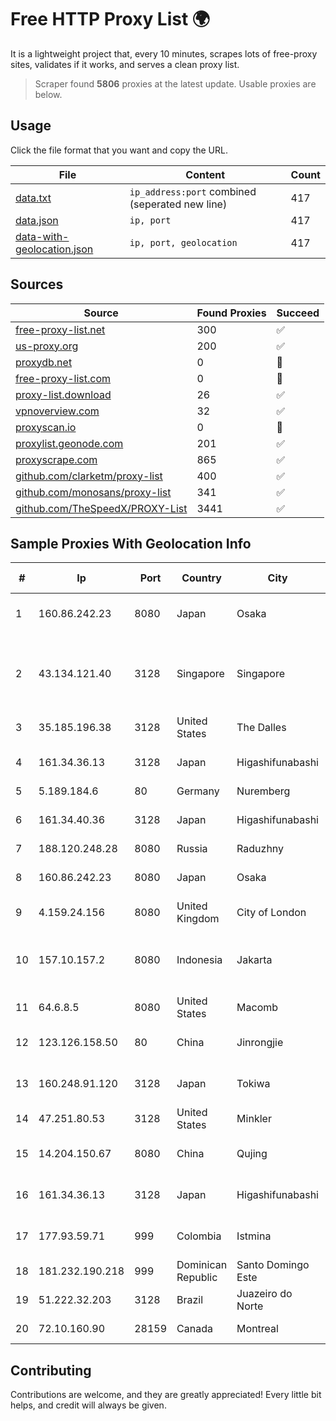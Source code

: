 
# Free HTTP Proxy List 🌍

It is a lightweight project that, every 10 minutes, scrapes lots of free-proxy sites, validates if it works, and serves a clean proxy list.


> Scraper found **5806** proxies at the latest update. Usable proxies are below.

## Usage

Click the file format that you want and copy the URL.


|File|Content|Count|
|----|-------|-----|
|[data.txt](https://raw.githubusercontent.com/themiralay/Proxy-List-World/master/data.txt)|`ip_address:port` combined (seperated new line)|417|
|[data.json](https://raw.githubusercontent.com/themiralay/Proxy-List-World/master/data.json)|`ip, port`|417|
|[data-with-geolocation.json](https://raw.githubusercontent.com/themiralay/Proxy-List-World/master/data-with-geolocation.json)|`ip, port, geolocation`|417|

## Sources

|Source|Found Proxies|Succeed|
|------|-------------|-------|
|[free-proxy-list.net](https://free-proxy-list.net)|300|✅|
|[us-proxy.org](https://www.us-proxy.org)|200|✅|
|[proxydb.net](http://proxydb.net)|0|🚫|
|[free-proxy-list.com](https://free-proxy-list.com/?page=&port=&type%5B%5D=http&type%5B%5D=https&up_time=0&search=Search)|0|🚫|
|[proxy-list.download](https://www.proxy-list.download/HTTP)|26|✅|
|[vpnoverview.com](https://vpnoverview.com/privacy/anonymous-browsing/free-proxy-servers)|32|✅|
|[proxyscan.io](https://www.proxyscan.io)|0|🚫|
|[proxylist.geonode.com](https://proxylist.geonode.com/api/proxy-list?limit=300&page=1&sort_by=lastChecked&sort_type=desc&protocols=http,https)|201|✅|
|[proxyscrape.com](https://api.proxyscrape.com/v2/?request=displayproxies&protocol=http&timeout=10000&country=all&ssl=all&anonymity=all)|865|✅|
|[github.com/clarketm/proxy-list](https://raw.githubusercontent.com/clarketm/proxy-list/master/proxy-list-raw.txt)|400|✅|
|[github.com/monosans/proxy-list](https://raw.githubusercontent.com/monosans/proxy-list/main/proxies/http.txt)|341|✅|
|[github.com/TheSpeedX/PROXY-List](https://raw.githubusercontent.com/TheSpeedX/PROXY-List/master/http.txt)|3441|✅|


## Sample Proxies With Geolocation Info

|#|Ip|Port|Country|City|Internet Service Provider|
|-|--|----|-------|----|-------------------------|
|1|160.86.242.23|8080|Japan|Osaka|Sony Network Communications Inc|
|2|43.134.121.40|3128|Singapore|Singapore|Shenzhen Tencent Computer Systems Company Limited|
|3|35.185.196.38|3128|United States|The Dalles|Google LLC|
|4|161.34.36.13|3128|Japan|Higashifunabashi|NTT PC Communications, Inc.|
|5|5.189.184.6|80|Germany|Nuremberg|Contabo GmbH|
|6|161.34.40.36|3128|Japan|Higashifunabashi|NTT PC Communications, Inc.|
|7|188.120.248.28|8080|Russia|Raduzhny|JSC IOT|
|8|160.86.242.23|8080|Japan|Osaka|Sony Network Communications Inc|
|9|4.159.24.156|8080|United Kingdom|City of London|Microsoft Corporation|
|10|157.10.157.2|8080|Indonesia|Jakarta|Dinas Komunikasi dan Informatika Kabupaten Ciamis|
|11|64.6.8.5|8080|United States|Macomb|MTC Communications|
|12|123.126.158.50|80|China|Jinrongjie|China Unicom Beijing Province Network|
|13|160.248.91.120|3128|Japan|Tokiwa|NTT PC Communications, Inc.|
|14|47.251.80.53|3128|United States|Minkler|Alibaba Cloud LLC|
|15|14.204.150.67|8080|China|Qujing|China Unicom Yunnan Province Network|
|16|161.34.36.13|3128|Japan|Higashifunabashi|NTT PC Communications, Inc.|
|17|177.93.59.71|999|Colombia|Istmina|TV AZTECA SUCURSAL COLOMBIA|
|18|181.232.190.218|999|Dominican Republic|Santo Domingo Este|Airtime Technology SRL|
|19|51.222.32.203|3128|Brazil|Juazeiro do Norte|OVH Hosting|
|20|72.10.160.90|28159|Canada|Montreal|GloboTech Communications|



## Contributing

Contributions are welcome, and they are greatly appreciated! Every
little bit helps, and credit will always be given.

